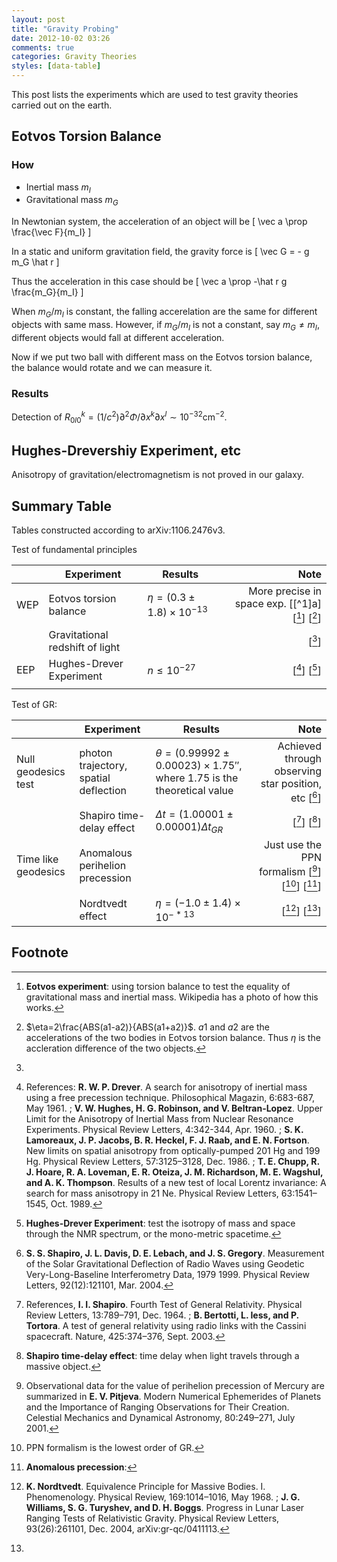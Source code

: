 ```yaml
---
layout: post
title: "Gravity Probing"
date: 2012-10-02 03:26
comments: true
categories: Gravity Theories 
styles: [data-table]
---
```


This post lists the experiments which are used to test gravity theories carried out on the earth.

<!-- more -->



## Eotvos Torsion Balance

### How

* Inertial mass $m_I$
* Gravitational mass $m_G$

In Newtonian system, the acceleration of an object will be
\[ \vec a \prop \frac{\vec F}{m_I} \]

In a static and uniform gravitation field, the gravity force is
\[ \vec G = - g m_G \hat r \]

Thus the acceleration in this case should be
\[ \vec a \prop -\hat r g \frac{m_G}{m_I} \]

When $m_G/m_I$ is constant, the falling accerelation are the same for different objects with same mass. However, if $m_G/m_I$ is not a constant, say $m_G\ne m_I$, different objects would fall at different acceleration.

Now if we put two ball with different mass on the Eotvos torsion balance, the balance would rotate and we can measure it.

### Results

Detection of $R^k_{0l0}=(1/c^2)\partial^2\Phi/\partial x^k\partial x^l \sim 10^{-32} \text{cm}^{-2}$.



## Hughes-Drevershiy Experiment, etc

Anisotropy of gravitation/electromagnetism is not proved in our galaxy.




## Summary Table

Tables constructed according to arXiv:1106.2476v3.


Test of fundamental principles

|  |  Experiment   | Results | Note |
| ------ | ------ | ------ | -----: |
| WEP | Eotvos torsion balance |    $\eta = (0.3 \pm 1.8) \times 10^{-13}$    |   More precise in space exp.  [[^1]a] [[^1b]] [[^1c]] |
|  |  Gravitational redshift of light  |     |  [[^2]]  |
| EEP | Hughes-Drever Experiment |  $n \le 10^{-27}$   |  [[^3a]] [[^3b]]  |
|  |     |       |    |


Test of GR:

|  |  Experiment   | Results | Note |
| ------ | ------ | ------ | -----: |
| Null geodesics test |  photon trajectory, spatial deflection   |  $\theta = (0.99992\pm 0.00023)\times 1.75''$, where 1.75 is the theoretical value     |  Achieved through observing star position, etc [[^4]]  |
|   |  Shapiro time-delay effect  |  $\Delta t = (1.00001\pm 0.00001)\Delta t_{GR}$   |  [[^5a]] [[^5b]]  |
| Time like geodesics |  Anomalous perihelion precession  |     |    Just use the PPN formalism   [[^6a]] [[^6b]] [[^6c]] |
|   | Nordtvedt effect |  $\eta = (-1.0 \pm 1.4) \times 10^{-*13}$ | [[^7a]] [[^7b]]  |




## Footnote


[^1a]: arXiv:0712.0607

[^1b]: **Eotvos experiment**: using torsion balance to test the equality of gravitational mass and inertial mass. Wikipedia has a photo of how this works. 

[^1c]: $\eta=2\frac{ABS(a1-a2)}{ABS(a1+a2)}$. $a1$ and $a2$ are the accelerations of the two bodies in Eotvos torsion balance. Thus $\eta$ is the accleration difference of the two objects.

[^2]: 

[^3a]: References: **R. W. P. Drever**. A search for anisotropy of inertial mass using a free precession technique. Philosophical Magazin, 6:683-687, May 1961.  ;   **V. W. Hughes, H. G. Robinson, and V. Beltran-Lopez**. Upper Limit for the Anisotropy of Inertial Mass from Nuclear Resonance Experiments. Physical Review Letters, 4:342-344, Apr. 1960.    ;   **S. K. Lamoreaux, J. P. Jacobs, B. R. Heckel, F. J. Raab, and E. N. Fortson**. New limits on spatial anisotropy from optically-pumped 201 Hg and 199 Hg. Physical Review Letters, 57:3125–3128, Dec. 1986.    ;     **T. E. Chupp, R. J. Hoare, R. A. Loveman, E. R. Oteiza, J. M. Richardson, M. E. Wagshul, and A. K. Thompson**. Results of a new test of local Lorentz invariance: A search for mass anisotropy in 21 Ne. Physical Review Letters, 63:1541–1545, Oct. 1989.

[^3b]: **Hughes-Drever Experiment**: test the isotropy of mass and space through the NMR spectrum, or the mono-metric spacetime.

[^3c]: **n**: four momentum of the test particle  is $p_\mu = \frac{m g_{\mu\nu}u^\nu}{\sqrt{-g_{\alpha\beta}u^\alpha u^\beta}} + \frac{ n h_{\mu\nu}u^\nu }{ -h_{\alpha\beta} u^\alpha u^\beta }$. Thus $n$ is the effect of another metric.

[^4]: **S. S. Shapiro, J. L. Davis, D. E. Lebach, and J. S. Gregory**. Measurement of the Solar Gravitational Deflection of Radio Waves using Geodetic Very-Long-Baseline Interferometry Data, 1979 1999. Physical Review Letters, 92(12):121101, Mar. 2004.


[^5a]: References, **I. I. Shapiro**. Fourth Test of General Relativity. Physical Review Letters, 13:789–791, Dec. 1964.   ;   **B. Bertotti, L. Iess, and P. Tortora**. A test of general relativity using radio links with the Cassini spacecraft. Nature, 425:374–376, Sept. 2003.

[^5b]:  **Shapiro time-delay effect**: time delay when light travels through a massive object.

[^6a]:  Observational data for the value of perihelion precession of Mercury are summarized in **E. V. Pitjeva**. Modern Numerical Ephemerides of Planets and the Importance of Ranging Observations for Their Creation. Celestial Mechanics and Dynamical Astronomy, 80:249–271, July 2001. 

[^6b]: PPN formalism is the lowest order of GR.

[^6c]: **Anomalous precession**:

[^7a]:  **K. Nordtvedt**. Equivalence Principle for Massive Bodies. I. Phenomenology. Physical Review, 169:1014–1016, May 1968.   ;  **J. G. Williams, S. G. Turyshev, and D. H. Boggs**. Progress in Lunar Laser Ranging Tests of Relativistic Gravity. Physical Review Letters, 93(26):261101, Dec. 2004, arXiv:gr-qc/0411113.

[^7b]: 

